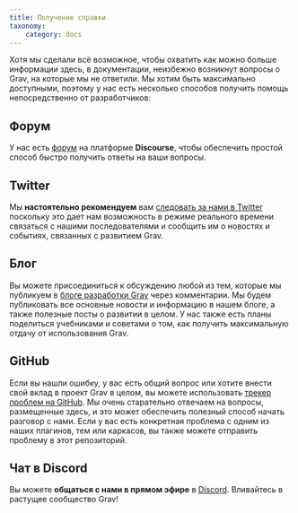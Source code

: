 ```yaml
---
title: Получение справки
taxonomy:
    category: docs
---
```


Хотя мы сделали всё возможное, чтобы охватить как можно больше информации здесь, в документации, неизбежно возникнут вопросы о Grav, на которые мы не ответили. Мы хотим быть максимально доступными, поэтому у нас есть несколько способов получить помощь непосредственно от разработчиков:

## Форум

У нас есть [форум](https://discourse.getgrav.org/) на платформе **Discourse**, чтобы обеспечить простой способ быстро получить ответы на ваши вопросы.

## Twitter

Мы **настоятельно рекомендуем** вам [следовать за нами в Twitter](https://twitter.com/getgrav) поскольку это дает нам возможность в режиме реального времени связаться с нашими последователями и сообщить им о новостях и событиях, связанных с развитием Grav.

## Блог

Вы можете присоединиться к обсуждению любой из тем, которые мы публикуем в [блоге разработки Grav](https://getgrav.org/blog) через комментарии. Мы будем публиковать все основные новости и информацию в нашем блоге, а также полезные посты о развитии в целом. У нас также есть планы поделиться учебниками и советами о том, как получить максимальную отдачу от использования Grav.

## GitHub

Если вы нашли ошибку, у вас есть общий вопрос или хотите внести свой вклад в проект Grav в целом, вы можете использовать [трекер проблем на GitHub](https://github.com/getgrav/grav/issues). Мы очень старательно отвечаем на вопросы, размещенные здесь, и это может обеспечить полезный способ начать разговор с нами. Если у вас есть конкретная проблема с одним из наших плагинов, тем или каркасов, вы также можете отправить проблему в этот репозиторий.

## Чат в Discord

Вы можете **общаться с нами в прямом эфире** в [Discord](https://chat.getgrav.org). Вливайтесь в растущее сообщество Grav!
